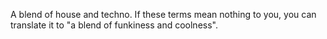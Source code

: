 ---
---

A blend of house and techno. If these terms mean nothing to you, you can translate it to "a blend of funkiness and coolness".
